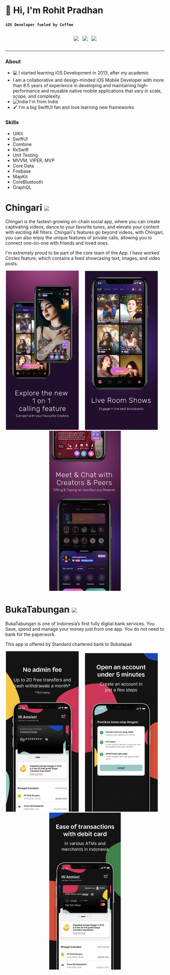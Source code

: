 
# 👋 Hi, I'm Rohit Pradhan

**`iOS Developer fueled by Coffee`**


<div style="display:flex;justify-content:center;">

<a href="https://github.com/rohitpradhan/resume/blob/main/Rohit_Pradhan_iOS_8.9.pdf" download><img src="https://img.shields.io/badge/Download-Resume-ff69b4.svg?style=for-the-badge&logo=codeigniter&logoColor=white"></a>&nbsp;&nbsp;&nbsp;<a href="mailto:rohitpradhan60@gmail.com"><img src="https://img.shields.io/badge/Email-Rohit-8056d5.svg?style=for-the-badge&logo=minutemailer&logoColor=white"></a>&nbsp;&nbsp;&nbsp;<a href="https://www.linkedin.com/in/rohit-pradhan-173a8b53/" target="_blank"><img src="https://img.shields.io/badge/linkedin-RohitPradhan-brightgreen.svg?style=for-the-badge&logo=linkedin&logoColor=white" ></a>

 </div>

---

### About
- 💻 I started learning iOS Development in 2013, after my academic
- I am a collaborative and design-minded iOS Mobile Developer with more than 8.5 years of experience in developing and maintaining high-performance and reusable native mobile applications that vary in scale, scope, and complexity.
- ![India](https://raw.githubusercontent.com/stevenrskelton/flag-icon/master/png/16/country-4x3/in.png "India")  I'm from India
- 🖌️ I'm a big SwiftUI fan and love learning new frameworks

 ### Skills
- UIKit
- SwiftUI
- Combine
- RxSwift
- Unit Testing
- MVVM, VIPER, MVP
- Core Data
- Firebase
- MapKit
- CoreBluetooth
- GraphQL

# Chingari   <a href="https://apps.apple.com/us/app/chingari-meet-new-friends/id1526811171"><img src="https://camo.githubusercontent.com/5388253c83263966eb00e5dd9e913a41f564a62944054b0aa3f4a2ff7fcf66d8/68747470733a2f2f696d672e736869656c64732e696f2f7374617469632f76313f7374796c653d666f722d7468652d6261646765266d6573736167653d4170702b53746f726526636f6c6f723d304439364636266c6f676f3d4170702b53746f7265266c6f676f436f6c6f723d464646464646266c6162656c3d"></a>

Chingari is the fastest-growing on-chain social app, where you can create captivating videos, dance to your favorite tunes, and elevate your content with exciting AR filters. Chingari's features go beyond videos, with Chingari, you can also enjoy the unique features of private calls, allowing you to connect one-on-one with friends and loved ones.

I'm extremely proud to be part of the core team of the App. I have worked  Circles feature, which contains a feed showcasing text, images, and video posts.

<p align="center">
<img src="images/chingari/1.png" width="230"  title="home">&nbsp;&nbsp;&nbsp;&nbsp;&nbsp;<img src="images/chingari/2.png" width="230" title="call">&nbsp;&nbsp;&nbsp;&nbsp;&nbsp;<img src="images/chingari/3.png" width="226" title="chat">
</p>


# BukaTabungan   <a href="https://apps.apple.com/us/app/bukatabungan/id1568933479"><img src="https://camo.githubusercontent.com/5388253c83263966eb00e5dd9e913a41f564a62944054b0aa3f4a2ff7fcf66d8/68747470733a2f2f696d672e736869656c64732e696f2f7374617469632f76313f7374796c653d666f722d7468652d6261646765266d6573736167653d4170702b53746f726526636f6c6f723d304439364636266c6f676f3d4170702b53746f7265266c6f676f436f6c6f723d464646464646266c6162656c3d"></a>

BukaTabungan is one of Indonesia’s first fully digital bank services. You Save, spend and manage your money just from one app. You do not need to bank for the  paperwork.

This app is offered by Standard chartered bank to Bukalapak


<p align="center">
<img src="images/bukatabungan/1.png" width="230"  title="home">&nbsp;&nbsp;&nbsp;&nbsp;&nbsp;<img src="images/bukatabungan/2.png" width="230" title="call">&nbsp;&nbsp;&nbsp;&nbsp;&nbsp;<img src="images/bukatabungan/3.png" width="226" title="chat">
</p>

<!--
**rohitpradhan/rohitpradhan** is a ✨ _special_ ✨ repository because its `README.md` (this file) appears on your GitHub profile.

Here are some ideas to get you started:

- 🔭 I’m currently working on ...
- 🌱 I’m currently learning ...
- 👯 I’m looking to collaborate on ...
- 🤔 I’m looking for help with ...
- 💬 Ask me about ...
- 📫 How to reach me: ...
- 😄 Pronouns: ...
- ⚡ Fun fact: ...
-->
